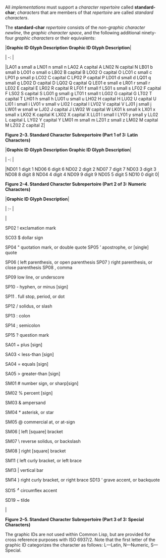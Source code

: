  



All *implementations* must support a *character repertoire* called **standard-char**; *characters* that are members of that *repertoire* are called *standard characters*. 



The **standard-char** *repertoire* consists of the *non-graphic character newline*, the *graphic character space*, and the following additional ninety-four *graphic characters* or their equivalents:  







|**Graphic ID Glyph Description Graphic ID Glyph Description**|

| -: |

|LA01 a small a LN01 n small n LA02 A capital A LN02 N capital N LB01 b small b LO01 o small o LB02 B capital B LO02 O capital O LC01 c small c LP01 p small p LC02 C capital C LP02 P capital P LD01 d small d LQ01 q small q LD02 D capital D LQ02 Q capital Q LE01 e small e LR01 r small r LE02 E capital E LR02 R capital R LF01 f small f LS01 s small s LF02 F capital F LS02 S capital S LG01 g small g LT01 t small t LG02 G capital G LT02 T capital T LH01 h small h LU01 u small u LH02 H capital H LU02 U capital U LI01 i small i LV01 v small v LI02 I capital I LV02 V capital V LJ01 j small j LW01 w small w LJ02 J capital J LW02 W capital W LK01 k small k LX01 x small x LK02 K capital K LX02 X capital X LL01 l small l LY01 y small y LL02 L capital L LY02 Y capital Y LM01 m small m LZ01 z small z LM02 M capital M LZ02 Z capital Z|





**Figure 2–3. Standard Character Subrepertoire (Part 1 of 3: Latin Characters)** 



|**Graphic ID Glyph Description Graphic ID Glyph Description**|

| -: |

|ND01 1 digit 1 ND06 6 digit 6 ND02 2 digit 2 ND07 7 digit 7 ND03 3 digit 3 ND08 8 digit 8 ND04 4 digit 4 ND09 9 digit 9 ND05 5 digit 5 ND10 0 digit 0|





**Figure 2–4. Standard Character Subrepertoire (Part 2 of 3: Numeric Characters)** 











|**Graphic ID Glyph Description**|

| :- |

|<p>SP02 ! exclamation mark </p><p>SC03 $ dollar sign </p><p>SP04 " quotation mark, or double quote SP05 ’ apostrophe, or [single] quote </p><p>SP06 ( left parenthesis, or open parenthesis SP07 ) right parenthesis, or close parenthesis SP08 , comma </p><p>SP09 low line, or underscore </p><p>SP10 - hyphen, or minus [sign] </p><p>SP11 . full stop, period, or dot </p><p>SP12 / solidus, or slash </p><p>SP13 : colon </p><p>SP14 ; semicolon </p><p>SP15 ? question mark </p><p>SA01 + plus [sign] </p><p>SA03 &lt; less-than [sign] </p><p>SA04 = equals [sign] </p><p>SA05 &gt; greater-than [sign] </p><p>SM01 # number sign, or sharp[sign] </p><p>SM02 % percent [sign] </p><p>SM03 &amp; ampersand </p><p>SM04 \* asterisk, or star </p><p>SM05 @ commercial at, or at-sign </p><p>SM06 [ left [square] bracket </p><p>SM07 \ reverse solidus, or backslash </p><p>SM08 ] right [square] bracket </p><p>SM11 \{ left curly bracket, or left brace </p><p>SM13 | vertical bar </p><p>SM14 \} right curly bracket, or right brace SD13 ‘ grave accent, or backquote </p><p>SD15 <i><sup>∧</sup></i> circumflex accent </p><p>SD19 ~ tilde</p>|





**Figure 2–5. Standard Character Subrepertoire (Part 3 of 3: Special Characters)** 



The graphic IDs are not used within Common Lisp, but are provided for cross reference purposes with ISO 6937/2. Note that the first letter of the graphic ID categorizes the character as follows: L—Latin, N—Numeric, S—Special. 



